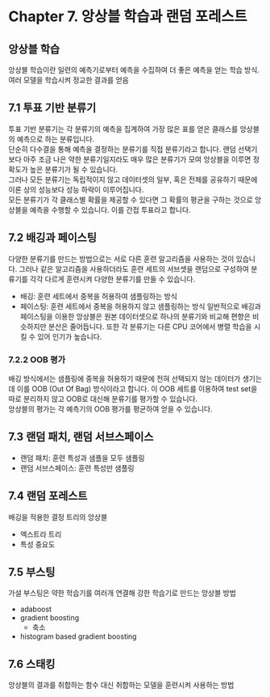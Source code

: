 # Chapter 7. 앙상블 학습과 랜덤 포레스트
## 앙상블 학습
앙상블 학습이란 일련의 예측기로부터 예측을 수집하여 더 좋은 예측을 얻는 학습 방식. 여러 모델을 학습시켜 정교한 결과를 얻음
## 7.1 투표 기반 분류기
투표 기반 분류기는 각 분류기의 예측을 집계하여 가장 많은 표를 얻은 클래스를 앙상블의 예측으로 하는 분류입니다.  
단순히 다수결을 통해 예측을 결정하는 분류기를 직접 분류기라고 합니다.
랜덤 선택기보다 아주 조금 나은 약한 분류기일지라도 매우 많은 분류기가 모여 앙상블을 이루면 정확도가 높은 분류기가 될 수 있습니다.  
그러나 모든 분류기는 독립적이지 않고 데이터셋의 일부, 혹은 전체를 공유하기 때문에 이론 상의 성능보다 성능 하락이 이루어집니다.  
모든 분류기가 각 클래스별 확률을 제공할 수 있다면 그 확률의 평균을 구하는 것으로 앙상블을 예측을 수행할 수 있습니다. 이를 간접 투표라고 합니다.
## 7.2 배깅과 페이스팅
다양한 분류기를 만드는 방법으로는 서로 다른 훈련 알고리즘을 사용하는 것이 있습니다.
그러나 같은 알고리즘을 사용하더라도 훈련 세트의 서브셋을 랜덤으로 구성하여 분류기를 각각 다르게 훈련시켜 다양한 분류기를 만들 수 있습니다.
- 배깅: 훈련 세트에서 중복을 허용하여 샘플링하는 방식
- 페이스팅: 훈련 세트에서 중복을 허용하지 않고 샘플링하는 방식
일반적으로 배깅과 페이스팅을 이용한 앙상블은 원본 데이터셋으로 하나의 분류기와 비교해 편향은 비슷하지만 분산은 줄어듭니다.
또한 각 분류기는 다른 CPU 코어에서 병렬 학습을 시킬 수 있어 인기가 높습니다.
### 7.2.2 OOB 평가
배깅 방식에서는 샘플링에 중복을 허용하기 때문에 전혀 선택되지 않는 데이터가 생기는데 이를 OOB (Out Of Bag) 방식이라고 합니다. 이 OOB 세트를 이용하여 test set을 따로 분리하지 않고 OOB로 대신해 분류기를 평가할 수 있습니다.  
앙상블의 평가는 각 예측기의 OOB 평가를 평균하여 얻을 수 있습니다.
## 7.3 랜덤 패치, 랜덤 서브스페이스
- 랜덤 패치: 훈련 특성과 샘플을 모두 샘플링
- 랜덤 서브스페이스: 훈련 특성만 샘플링
## 7.4 랜덤 포레스트
배깅을 적용한 결정 트리의 앙상블
- 엑스트라 트리
- 특성 중요도
## 7.5 부스팅
가설 부스팅은 약한 학습기를 여러개 연결해 강한 학습기로 만드는 앙상블 방법
- adaboost
- gradient boosting
  - 축소
- histogram based gradient boosting
## 7.6 스태킹
앙상블의 결과를 취합하는 함수 대신 취합하는 모델을 훈련시켜 사용하는 방법


